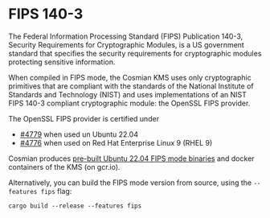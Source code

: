 # FIPS 140-3

The Federal Information Processing Standard (FIPS) Publication 140-3, Security Requirements for
Cryptographic Modules, is a US government standard that specifies the security requirements for
cryptographic modules protecting sensitive information.

When compiled in FIPS mode, the Cosmian KMS uses only cryptographic primitives that are compliant
with the standards of the National Institute of Standards and Technology (NIST) and uses
implementations of an NIST FIPS 140-3 compliant cryptographic module: the OpenSSL FIPS provider.

The OpenSSL FIPS provider is certified under

- [#4779](https://csrc.nist.gov/projects/cryptographic-module-validation-program/certificate/4794)
  when used un Ubuntu 22.04
- [#4776](https://csrc.nist.gov/projects/cryptographic-module-validation-program/certificate/4746)
  when used on Red Hat Enterprise Linux 9 (RHEL 9)

Cosmian
produces [pre-built Ubuntu 22.04 FIPS mode binaries](https://package.cosmian.com/kms/4.22.1/ubuntu-22.04/)
and docker containers of the KMS (on gcr.io).

Alternatively, you can build the FIPS mode version from source, using the `--features fips` flag:

```shell
cargo build --release --features fips
```
